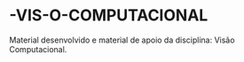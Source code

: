 # -VIS-O-COMPUTACIONAL

Material desenvolvido e material de apoio da disciplina: Visão Computacional.

